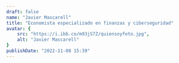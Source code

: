 ```yaml
---
draft: false
name: "Javier Mascarell"
title: "Economista especializado en finanzas y ciberseguridad"
avatar: {
    src: "https://i.ibb.co/m93jS7Z/quiensoyfoto.jpg",
    alt: "Javier Mascarell"
}
publishDate: "2022-11-08 15:39"
---
```

